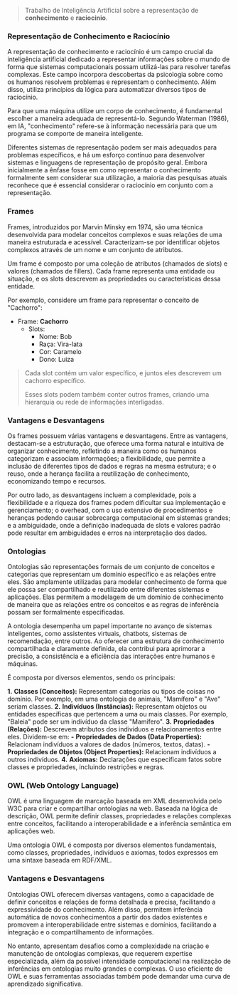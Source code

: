 > Trabalho de Inteligência Artificial sobre a representação de **conhecimento** e **raciocinio**.

### Representação de Conhecimento e Raciocínio
A representação de conhecimento e raciocínio é um campo crucial da inteligência artificial dedicado a representar informações sobre o mundo de forma que sistemas computacionais possam utilizá-las para resolver tarefas complexas. Este campo incorpora descobertas da psicologia sobre como os humanos resolvem problemas e representam o conhecimento. Além disso, utiliza princípios da lógica para automatizar diversos tipos de raciocínio.
  
Para que uma máquina utilize um corpo de conhecimento, é fundamental escolher a maneira adequada de representá-lo. Segundo Waterman (1986), em IA, "conhecimento" refere-se à informação necessária para que um programa se comporte de maneira inteligente. 
  
Diferentes sistemas de representação podem ser mais adequados para problemas específicos, e há um esforço contínuo para desenvolver sistemas e linguagens de representação de propósito geral. Embora inicialmente a ênfase fosse em como representar o conhecimento formalmente sem considerar sua utilização, a maioria das pesquisas atuais reconhece que é essencial considerar o raciocínio em conjunto com a representação. 

### Frames
Frames, introduzidos por Marvin Minsky em 1974, são uma técnica desenvolvida para modelar conceitos complexos e suas relações de uma maneira estruturada e acessível. Caracterizam-se por identificar objetos complexos através de um nome e um conjunto de atributos. 
  
Um frame é composto por uma coleção de atributos (chamados de slots) e valores (chamados de fillers). Cada frame representa uma entidade ou situação, e os slots descrevem as propriedades ou características dessa entidade.
  
Por exemplo, considere um frame para representar o conceito de "Cachorro":

- Frame: **Cachorro**
	- Slots:
		- Nome: Bob
		- Raça: Vira-lata
		- Cor: Caramelo
		- Dono: Luiza
  
> Cada slot contém um valor específico, e juntos eles descrevem um cachorro específico.
> 
> Esses slots podem também conter outros frames, criando uma hierarquia ou rede de informações interligadas.
  
### Vantagens e Desvantagens
Os frames possuem várias vantagens e desvantagens. Entre as vantagens, destacam-se a estruturação, que oferece uma forma natural e intuitiva de organizar conhecimento, refletindo a maneira como os humanos categorizam e associam informações; a flexibilidade, que permite a inclusão de diferentes tipos de dados e regras na mesma estrutura; e o reuso, onde a herança facilita a reutilização de conhecimento, economizando tempo e recursos. 
  
Por outro lado, as desvantagens incluem a complexidade, pois a flexibilidade e a riqueza dos frames podem dificultar sua implementação e gerenciamento; o overhead, com o uso extensivo de procedimentos e heranças podendo causar sobrecarga computacional em sistemas grandes; e a ambiguidade, onde a definição inadequada de slots e valores padrão pode resultar em ambiguidades e erros na interpretação dos dados.


### Ontologias
Ontologias são representações formais de um conjunto de conceitos e categorias que representam um domínio específico e as relações entre eles. São amplamente utilizadas para modelar conhecimento de forma que ele possa ser compartilhado e reutilizado entre diferentes sistemas e aplicações. Elas permitem a modelagem de um domínio de conhecimento de maneira que as relações entre os conceitos e as regras de inferência possam ser formalmente especificadas.
  
A ontologia desempenha um papel importante no avanço de sistemas inteligentes, como assistentes virtuais, chatbots, sistemas de recomendação, entre outros. Ao oferecer uma estrutura de conhecimento compartilhada e claramente definida, ela contribui para aprimorar a precisão, a consistência e a eficiência das interações entre humanos e máquinas.
  
É composta por diversos elementos, sendo os principais:

**1.** **Classes (Conceitos):** Representam categorias ou tipos de coisas no domínio. Por exemplo, em uma ontologia de animais, "Mamífero" e "Ave" seriam classes.
**2.** **Indivíduos (Instâncias):** Representam objetos ou entidades específicas que pertencem a uma ou mais classes. Por exemplo, "Baleia" pode ser um indivíduo da classe "Mamífero".
**3.** **Propriedades (Relações):** Descrevem atributos dos indivíduos e relacionamentos entre eles. Dividem-se em:
	**-** **Propriedades de Dados (Data Properties):** Relacionam indivíduos a valores de dados (números, textos, datas).
	**-** **Propriedades de Objetos (Object Properties):** Relacionam indivíduos a outros indivíduos.
**4.** **Axiomas:** Declarações que especificam fatos sobre classes e propriedades, incluindo restrições e regras.
   
### OWL (Web Ontology Language)
  OWL é uma linguagem de marcação baseada em XML desenvolvida pelo W3C para criar e compartilhar ontologias na web. Baseada na lógica de descrição, OWL permite definir classes, propriedades e relações complexas entre conceitos, facilitando a interoperabilidade e a inferência semântica em aplicações web.
  
Uma ontologia OWL é composta por diversos elementos fundamentais, como classes, propriedades, indivíduos e axiomas, todos expressos em uma sintaxe baseada em RDF/XML. 

### Vantagens e Desvantagens
  Ontologias OWL oferecem diversas vantagens, como a capacidade de definir conceitos e relações de forma detalhada e precisa, facilitando a expressividade do conhecimento. Além disso, permitem inferência automática de novos conhecimentos a partir dos dados existentes e promovem a interoperabilidade entre sistemas e domínios, facilitando a integração e o compartilhamento de informações. 
  
  No entanto, apresentam desafios como a complexidade na criação e manutenção de ontologias complexas, que requerem expertise especializada, além da possível intensidade computacional na realização de inferências em ontologias muito grandes e complexas. O uso eficiente de OWL e suas ferramentas associadas também pode demandar uma curva de aprendizado significativa.
